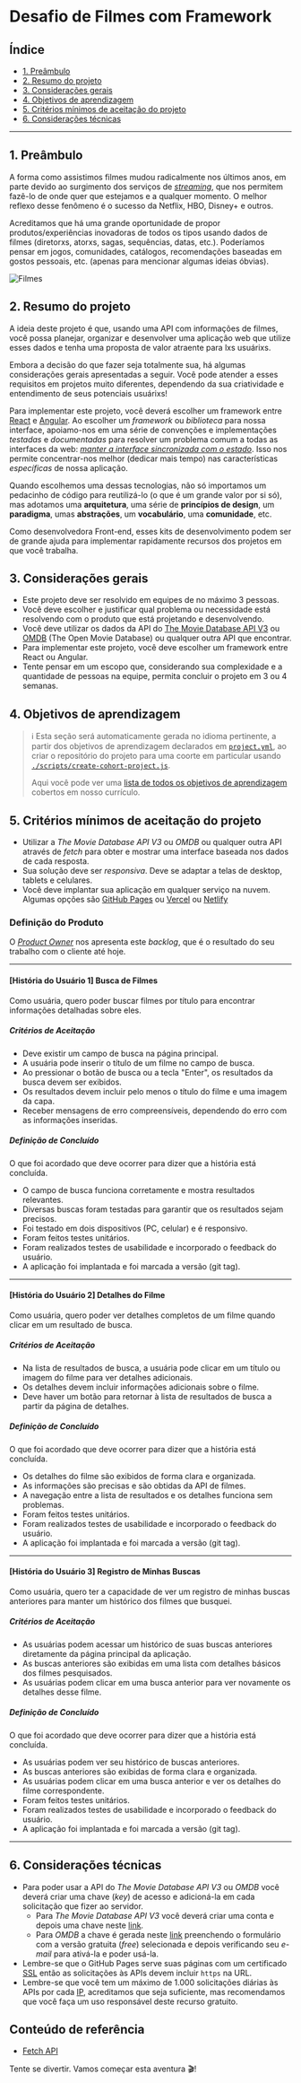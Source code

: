 # Desafio de Filmes com Framework

## Índice

- [1. Preâmbulo](#1-preambulo)
- [2. Resumo do projeto](#2-resumo-do-projeto)
- [3. Considerações gerais](#3-considerações-gerais)
- [4. Objetivos de aprendizagem](#4-objetivos-de-aprendizagem)
- [5. Critérios mínimos de aceitação do projeto](#5-criterios-de-aceitacao-minimos-do-projeto)
- [6. Considerações técnicas](#6-consideracoes-tecnicas)

---

## 1. Preâmbulo

A forma como assistimos filmes mudou radicalmente nos últimos anos, em parte
devido ao surgimento dos serviços de
[_streaming_](https://pt.wikipedia.org/wiki/Streaming), que nos permitem
fazê-lo de onde quer que estejamos e a qualquer momento. O melhor reflexo desse
fenômeno é o sucesso da Netflix, HBO, Disney+ e outros.

Acreditamos que há uma grande oportunidade de propor produtos/experiências
inovadoras de todos os tipos usando dados de filmes (diretorxs, atorxs, sagas,
sequências, datas, etc.). Poderíamos pensar em jogos, comunidades, catálogos,
recomendações baseadas em gostos pessoais, etc.
(apenas para mencionar algumas ideias óbvias).

![Filmes](https://live.staticflickr.com/117/257368762_38bf6fcf9f_h.jpg)

## 2. Resumo do projeto

A ideia deste projeto é que, usando uma API com informações de filmes, você
possa planejar, organizar e desenvolver uma aplicação web que utilize esses
dados e tenha uma proposta de valor atraente para lxs usuárixs.

Embora a decisão do que fazer seja totalmente sua, há algumas considerações
gerais apresentadas a seguir. Você pode atender a esses requisitos em projetos
muito diferentes, dependendo da sua criatividade e entendimento de seus
potenciais usuárixs!

Para implementar este projeto, você deverá escolher um framework entre
[React](https://pt-br.reactjs.org/) e [Angular](https://angular.io/).
Ao escolher um _framework_ ou _biblioteca_ para nossa interface, apoiamo-nos
em uma série de convenções e implementações _testadas_ e _documentadas_ para
resolver um problema comum a todas as interfaces da web:
[_manter a interface sincronizada com o estado_](https://medium.com/dailyjs/the-deepest-reason-why-modern-javascript-frameworks-exist-933b86ebc445).
Isso nos permite concentrar-nos melhor (dedicar mais tempo) nas características
_específicas_ de nossa aplicação.

Quando escolhemos uma dessas tecnologias, não só importamos um pedacinho de
código para reutilizá-lo (o que é um grande valor por si só), mas adotamos uma
**arquitetura**, uma série de **princípios de design**, um **paradigma**, umas
**abstrações**, um **vocabulário**, uma **comunidade**, etc.

Como desenvolvedora Front-end, esses kits de desenvolvimento podem ser de grande
ajuda para implementar rapidamente recursos dos projetos em que você trabalha.

## 3. Considerações gerais

- Este projeto deve ser resolvido em equipes de no máximo 3 pessoas.
- Você deve escolher e justificar qual problema ou necessidade está resolvendo
  com o produto que está projetando e desenvolvendo.
- Você deve utilizar os dados da API do
  [The Movie Database API V3](https://developers.themoviedb.org/3/getting-started/introduction)
  ou
  [OMDB](http://www.omdbapi.com/) (The Open Movie Database) ou qualquer
  outra API que encontrar.
- Para implementar este projeto, você deve escolher um framework entre
  React ou Angular.
- Tente pensar em um escopo que, considerando sua complexidade e a quantidade de
  pessoas na equipe, permita concluir o projeto em 3 ou 4 semanas.

## 4. Objetivos de aprendizagem

> ℹ️ Esta seção será automaticamente gerada no idioma pertinente, a partir dos
> objetivos de aprendizagem declarados em [`project.yml`](./project.yml), ao
> criar o repositório do projeto para uma coorte em particular usando
> [`./scripts/create-cohort-project.js`](../../scripts#create-cohort-project-coaches).
>
> Aqui você pode ver uma [lista de todos os objetivos de aprendizagem](../../learning-objectives/data.yml)
> cobertos em nosso currículo.

## 5. Critérios mínimos de aceitação do projeto

- Utilizar a _The Movie Database API V3_ ou _OMDB_ ou qualquer outra API
  através de _fetch_ para obter e mostrar uma interface baseada nos dados
  de cada resposta.
- Sua solução deve ser _responsiva_. Deve se adaptar a telas de desktop,
  tablets e celulares.
- Você deve implantar sua aplicação em qualquer serviço na nuvem.
  Algumas opções são [GitHub Pages](https://pages.github.com/)
  ou [Vercel](https://vercel.com/)
  ou [Netlify](https://www.netlify.com/)

### Definição do Produto

O [_Product Owner_](https://www.youtube.com/watch?v=r2hU7MVIzxs&t=202s) nos
apresenta este _backlog_, que é o resultado do seu trabalho com
o cliente até hoje.

---

#### [História do Usuário 1] Busca de Filmes

Como usuária, quero poder buscar filmes por título para
encontrar informações detalhadas sobre eles.

##### Critérios de Aceitação

- Deve existir um campo de busca na página principal.
- A usuária pode inserir o título de um filme no campo de busca.
- Ao pressionar o botão de busca ou a tecla "Enter", os
resultados da busca devem ser exibidos.
- Os resultados devem incluir pelo menos o título do filme e uma imagem da capa.
- Receber mensagens de erro compreensíveis, dependendo do
erro com as informações inseridas.

##### Definição de Concluído

O que foi acordado que deve ocorrer para dizer que a história está concluída.

- O campo de busca funciona corretamente e mostra resultados relevantes.
- Diversas buscas foram testadas para garantir que os resultados sejam precisos.
- Foi testado em dois dispositivos (PC, celular) e é responsivo.
- Foram feitos testes unitários.
- Foram realizados testes de usabilidade e incorporado o feedback do usuário.
- A aplicação foi implantada e foi marcada a versão (git tag).

---

#### [História do Usuário 2] Detalhes do Filme

Como usuária, quero poder ver detalhes completos de um
filme quando clicar em um resultado de busca.

##### Critérios de Aceitação

- Na lista de resultados de busca, a usuária pode clicar
em um título ou imagem do filme para ver detalhes adicionais.
- Os detalhes devem incluir informações adicionais sobre o filme.
- Deve haver um botão para retornar à lista de resultados de
busca a partir da página de detalhes.

##### Definição de Concluído

O que foi acordado que deve ocorrer para dizer que a história está concluída.

- Os detalhes do filme são exibidos de forma clara e organizada.
- As informações são precisas e são obtidas da API de filmes.
- A navegação entre a lista de resultados e os detalhes funciona sem problemas.
- Foram feitos testes unitários.
- Foram realizados testes de usabilidade e incorporado o feedback do usuário.
- A aplicação foi implantada e foi marcada a versão (git tag).

---

#### [História do Usuário 3] Registro de Minhas Buscas

Como usuária, quero ter a capacidade de ver um
registro de minhas buscas anteriores para manter um
histórico dos filmes que busquei.

##### Critérios de Aceitação

- As usuárias podem acessar um histórico de suas buscas anteriores
diretamente da página principal da aplicação.
- As buscas anteriores são exibidas em uma lista com detalhes
básicos dos filmes pesquisados.
- As usuárias podem clicar em uma busca anterior para ver
novamente os detalhes desse filme.

##### Definição de Concluído

O que foi acordado que deve ocorrer para dizer que a história está concluída.

- As usuárias podem ver seu histórico de buscas anteriores.
- As buscas anteriores são exibidas de forma clara e organizada.
- As usuárias podem clicar em uma busca anterior e ver os detalhes do filme correspondente.
- Foram feitos testes unitários.
- Foram realizados testes de usabilidade e incorporado o feedback do usuário.
- A aplicação foi implantada e foi marcada a versão (git tag).

---

## 6. Considerações técnicas

- Para poder usar a API do _The Movie Database API V3_ ou _OMDB_ você deverá criar
  uma chave (_key_) de acesso e adicioná-la em cada solicitação que fizer ao servidor.
  - Para _The Movie Database API V3_ você deverá criar uma conta e depois uma
    chave neste [link](https://www.themoviedb.org/settings/api).
  - Para _OMDB_ a chave é gerada neste
  [link](http://www.omdbapi.com/apikey.aspx) preenchendo o formulário com a
  versão gratuita (_free_) selecionada e depois verificando seu _e-mail_ para
  ativá-la e poder usá-la.
- Lembre-se que o GitHub Pages serve suas páginas com um certificado
  [SSL](https://pt.wikipedia.org/wiki/SSL) então as solicitações às APIs
  devem incluir `https` na URL.
- Lembre-se que você tem um máximo de 1.000 solicitações diárias às APIs por cada
  [IP](https://pt.wikipedia.org/wiki/Endere%C3%A7o_IP), acreditamos que seja
  suficiente, mas recomendamos que você faça um uso responsável deste recurso gratuito.

## Conteúdo de referência

- [Fetch API](https://developer.mozilla.org/pt-BR/docs/Web/API/Fetch_API)

Tente se divertir. Vamos começar esta aventura 🎬!
